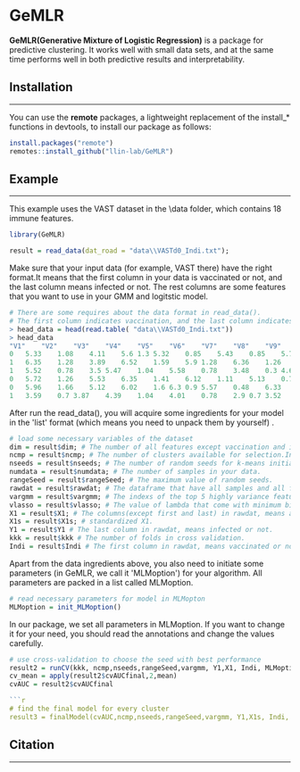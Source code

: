 
# GeMLR<a/></a>

**GeMLR(Generative Mixture of Logistic Regression)** is a package for predictive clustering. 
It works well with small data sets, and at the same time performs well in both predictive results and interpretability.

## Installation
------------------------------------------------------------------------

You can use the **remote** packages, a lightweight replacement of the install_* functions in devtools, to install our package as follows:
```r
install.packages("remote")
remotes::install_github("llin-lab/GeMLR")
```


## Example
------------------------------------------------------------------------
This example uses the VAST dataset in the \data folder, which contains 18 immune features.
```r
library(GeMLR)
```

```r
result = read_data(dat_road = "data\\VASTd0_Indi.txt");
```
Make sure that your input data (for example, VAST there) have the right format.It means that the first column in your data is vaccinated or not, and the last column means infected or not. The rest columns are some features that you want to use in your GMM and logitstic model.

```r
# There are some requires about the data format in read_data().
# The first column indicates vaccination, and the last column indicates infection.
> head_data = head(read.table( "data\\VASTd0_Indi.txt"))
> head_data
"V1"	"V2"	"V3"	"V4"	"V5"	"V6"	"V7"	"V8"	"V9"	"V10"	"V11"	"V12"	"V13"	"V14"	"V15"	"V16"	"V17"	"V18"	"V19"	"V20"
0	5.33	1.08	4.11	5.6	1.3	5.32	0.85	5.43	0.85	5.72	1.46	5.72	5.52	1	5.84	4.21	4.05	1.2	0
1	6.35	1.28	3.89	6.52	1.59	5.9	1.28	6.36	1.26	5.18	1.18	5.35	3.64	0.3	6.23	4.1	3.37	1.18	1
1	5.52	0.78	3.5	5.47	1.04	5.58	0.78	3.48	0.3	4.67	1.2	5.54	3.95	0.7	4.53	4.33	3.95	0.3	1
0	5.72	1.26	5.53	6.35	1.41	6.12	1.11	5.13	0.7	6.02	1.71	7.03	5.37	1.11	6.44	4.56	3.82	1.32	1
0	5.96	1.66	5.12	6.02	1.6	6.3	0.9	5.57	0.48	6.33	2	7.18	5.87	1.58	6.96	4.69	4.18	1.41	1
1	3.59	0.7	3.87	4.39	1.04	4.01	0.78	2.9	0.7	3.52	1.45	5.41	4.18	1	4.13	4.49	3.49	0	0
```
After run the read_data(), you will acquire some ingredients for your model in the 'list' format (which means you need to unpack them by yourself) .

```r
# load some necessary variables of the dataset
dim = result$dim; # The number of all features except vaccination and infection.in VAST data,dim = 18.
ncmp = result$ncmp; # The number of clusters available for selection.In VAST data, ncmp = [2,3,4]
nseeds = result$nseeds; # The number of random seeds for k-means initiation.
numdata = result$numdata; # The number of samples in your data.
rangeSeed = result$rangeSeed; # The maximum value of random seeds.
rawdat = result$rawdat; # The dataframe that have all samples and all features.
vargmm = result$vargmm; # The indexs of the top 5 highly variance features among all features for GMM.
vlasso = result$vlasso; # The value of lambda that come with minimum bias in lasso.
X1 = result$X1; # The columns(except first and last) in rawdat, means all features you want to use in the model.
X1s = result$X1s; # standardized X1.
Y1 = result$Y1 # The last column in rawdat, means infected or not.
kkk = result$kkk # The number of folds in cross validation.
Indi = result$Indi # The first column in rawdat, means vaccinated or not.
```

Apart from the data ingredients above, you also need to initiate some parameters (in GeMLR, we call it 'MLMoption') for your algorithm. All parameters are packed in a list called MLMoption.
```r
# read necessary parameters for model in MLMopton
MLMoption = init_MLMoption()
```
In our package, we set all parameters in MLMoption. If you want to change it for your need, you should read the annotations and change the values carefully.



```r
# use cross-validation to choose the seed with best performance
result2 = runCV(kkk, ncmp,nseeds,rangeSeed,vargmm, Y1,X1, Indi, MLMoption)
cv_mean = apply(result2$cvAUCfinal,2,mean)
cvAUC = result2$cvAUCfinal

```r
# find the final model for every cluster
result3 = finalModel(cvAUC,ncmp,nseeds,rangeSeed,vargmm, Y1,X1s, Indi, MLMoption)
```


## Citation
------------------------------------------------------------------------

